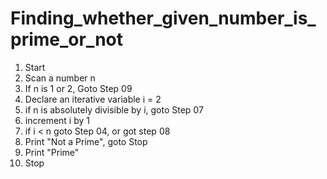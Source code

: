 # Finding_whether_given_number_is_prime_or_not

01. Start
02. Scan a number n
03. If n is 1 or 2, Goto Step 09
04. Declare an iterative variable i = 2
05. if n is absolutely divisible by i, goto Step 07
06. increment i by 1
07. if i < n goto Step 04, or got step 08
08. Print "Not a Prime", goto Stop
09. Print "Prime"
10. Stop
